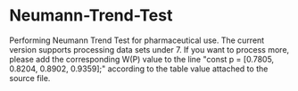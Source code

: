 # Neumann-Trend-Test
Performing Neumann Trend Test for pharmaceutical use.
The current version supports processing data sets under 7. If you want to process more, please add the corresponding W(P) value to the line "const p = [0.7805, 0.8204, 0.8902, 0.9359];" according to the table value attached to the source file.
